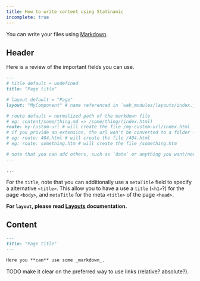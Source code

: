 ```yaml
---
title: How to write content using Statinamic
incomplete: true
---
```


You can write your files using
[Markdown](https://en.wikipedia.org/wiki/Markdown).

## Header

Here is a review of the important fields you can use.


```md
---
# title default = undefined
title: "Page title"

# layout default = "Page"
layout: "MyComponent" # name referenced in `web_modules/layouts/index.js`

# route default = normalized path of the markdown file
# eg: content/some/thing.md => /some/thing/(index.html)
route: my-custom-url # will create the file /my-custom-url/index.html
# if you provide an extension, the url won't be converted to a folder + index.html
# eg: route: 404.html # will create the file /404.html
# eg: route: something.htm # will create the file /something.htm

# note that you can add others, such as `date` or anything you want/need to sort/filter
---

...
```

For the ``title``, note that you can additionally use a ``metaTitle`` field to
specify a alternative ``<title>``.
This allow you to have a use a ``title`` (``<h1>``?) for the page ``<body>``,
and ``metaTitle`` for the meta ``<title>`` of the page ``<head>``.

**For `layout`, please read [Layouts](../layouts/) documentation.**

## Content

```md
---
title: "Page title"
---

Here you **can** use some _markdown_.
```

TODO make it clear on the preferred way to use links (relative? absolute?).
